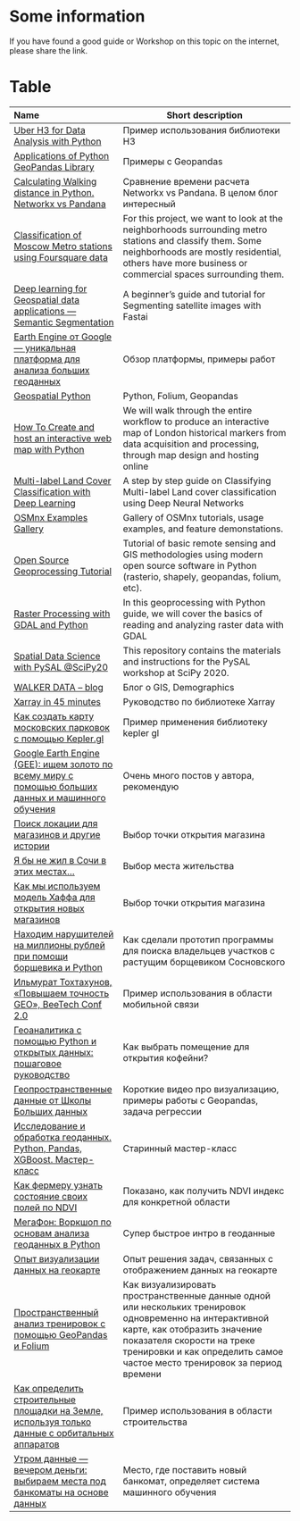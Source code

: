 # Some information
If you have found a good guide or Workshop on this topic on the internet, please share the link.

# Table
| Name | Short description |
| :--- | ----------------- |
| [Uber H3 for Data Analysis with Python](https://medium.com/m/global-identity-2?redirectUrl=https%3A%2F%2Ftowardsdatascience.com%2Fuber-h3-for-data-analysis-with-python-1e54acdcc908)                                                                                                                                                               | Пример использования библиотеки H3                                                                                                                                                                                                                |
| [Applications of Python GeoPandas Library](https://www.youtube.com/playlist?list=PLLxyyob7YmEEbXc1R6Tc5YvVIAYPuvoMY)                                                                                | Примеры с Geopandas                                                                                                                                                                                                                               |
| [Calculating Walking distance in Python. Networkx vs Pandana](https://lenkahas.com/post/pandana.html)                                                                               | Сравнение времени расчета Networkx vs Pandana. В целом блог интересный                                                                                                                                                                            |
| [Classification of Moscow Metro stations using Foursquare data](https://towardsdatascience.com/classification-of-moscow-metro-stations-using-foursquare-data-fb8aad3e0e4)                           | For this project, we want to look at the neighborhoods surrounding metro stations and classify them. Some neighborhoods are mostly residential, others have more business or commercial spaces surrounding them.                                  |
| [Deep learning for Geospatial data applications — Semantic Segmentation](https://medium.com/spatial-data-science/deep-learning-for-geospatial-data-applications-semantic-segmentation-596d5d6e7c34) | A beginner’s guide and tutorial for Segmenting satellite images with Fastai                                                                                                                                                                       |
| [Earth Engine от Google — уникальная платформа для анализа больших геоданных](https://habr.com/ru/articles/500020/)                                                                                 | Обзор платформы, примеры работ                                                                                                                                                                                                                    |
| [Geospatial Python](https://www.youtube.com/playlist?list=PL-2EBeDYMIbRppDpfO5osdSeUFIOuZz-2)                                                                                                       | Python, Folium, Geopandas                                                                                                                                                                                                                         |
| [How To Create and host an interactive web map with Python](https://mapscaping.com/how-to-create-and-host-an-interactive-web-map-with-python/)                                                      | We will walk through the entire workflow to produce an interactive map of London historical markers from data acquisition and processing, through map design and hosting online                                                                   |
| [Multi-label Land Cover Classification with Deep Learning](https://towardsdatascience.com/multi-label-land-cover-classification-with-deep-learning-d39ce2944a3d)                                    | A step by step guide on Classifying Multi-label Land cover classification using Deep Neural Networks                                                                                                                                              |
| [OSMnx Examples Gallery](https://github.com/gboeing/osmnx-examples/tree/main)                                                                                                                       | Gallery of OSMnx tutorials, usage examples, and feature demonstations.                                                                                                                                                                            |
| [Open Source Geoprocessing Tutorial](https://github.com/patrickcgray/open-geo-tutorial)                                                                                                             | Tutorial of basic remote sensing and GIS methodologies using modern open source software in Python (rasterio, shapely, geopandas, folium, etc).                                                                                                   |
| [Raster Processing with GDAL and Python](https://mapscaping.com/raster-processing-with-gdal-and-python/)                                                                                            | In this geoprocessing with Python guide, we will cover the basics of reading and analyzing raster data with GDAL                                                                                                                                  |
| [Spatial Data Science with PySAL @SciPy20](https://github.com/knaaptime/pysal-scipy20/tree/master)                                                                                                  | This repository contains the materials and instructions for the PySAL workshop at SciPy 2020.                                                                                                                                                     |
| [WALKER DATA – blog](https://walker-data.com/blog.html)                                                                                                                                             | Блог о GIS, Demographics                                                                                                                                                                                                                          |
| [Xarray in 45 minutes](https://oceanhackweek.org/ohw22/tutorials/00-Mon/xarray-in-45-min.html)                                                                                                      | Руководство по библиотеке Xarray                                                                                                                                                                                                                  |
| [Как создать карту московских парковок с помощью Kepler.gl](https://habr.com/ru/articles/418799/)                                                           | Пример применения библиотеку kepler gl                                                                                                                                                                                                            |
| [Google Earth Engine (GEE): ищем золото по всему миру с помощью больших данных и машинного обучения](https://habr.com/ru/articles/550682/)                  | Очень много постов у автора, рекомендую                                                                                                                                                                                                           |
| [Поиск локации для магазинов и другие истории](https://habr.com/ru/articles/714038/)                                                                        | Выбор точки открытия магазина                                                                                                                                                                                                                     |
| [Я бы не жил в Сочи в этих местах…](https://habr.com/ru/articles/761818/)                                                                                   | Выбор места жительства                                                                                                                                                                                                                            |
| [Как мы используем модель Хаффа для открытия новых магазинов](https://habr.com/ru/companies/magnit/articles/717536/)                       | Выбор точки открытия магазина                                                                                                                                                                                                                     |
| [Находим нарушителей на миллионы рублей при помощи борщевика и Python](https://habr.com/ru/post/589909/)                                                        | Как сделали прототип программы для поиска владельцев участков с растущим борщевиком Сосновского                                                                                                                                                   |
| [Ильмурат Тохтахунов, «Повышаем точность GEO», BeeTech Conf 2.0](https://youtu.be/TKsRXIvOnWA?si=z1hR5bnDGbGx8HWd)                              | Пример использования в области мобильной связи                                                                                                                                                                                                    |
| [Геоаналитика с помощью Python и открытых данных: пошаговое руководство](https://habr.com/ru/post/579838/)                                                                                          | Как выбрать помещение для открытия кофейни?                                                                                                                                                                                                       |
| [Геопространственные данные от Школы Больших данных](https://www.youtube.com/playlist?list=PL1nFVl41dGiU2QZRM5jcs0RMTCZktswF_)                                                                      | Короткие видео про визуализацию, примеры работы с Geopandas, задача регрессии                                                                                                                                                                     |
| [Исследование и обработка геоданных. Python, Pandas, XGBoost. Мастер-класс](https://www.youtube.com/watch?v=oXVo1mmh6I0)                                                                            | Старинный мастер-класс                                                                                                                                                                                                                            |
| [Как фермеру узнать состояние своих полей по NDVI](https://habr.com/ru/articles/681976/)                                                                                                            | Показано, как получить NDVI индекс для конкретной области                                                                                                                                                                                         |
| [МегаФон: Воркшоп по основам анализа геоданных в Python](https://www.youtube.com/watch?v=3m0kVWYw53Y)                                                                                               | Супер быстрое интро в геоданные                                                                                                                                                                                                                   |
| [Опыт визуализации данных на геокарте](https://habr.com/ru/companies/usetech/articles/756916/)                                                                                                      | Опыт решения задач, связанных с отображением данных на геокарте                                                                                                                                                                                   |
| [Пространственный анализ тренировок с помощью GeoPandas и Folium](https://habr.com/ru/articles/662912/)                                                                                             | Как визуализировать пространственные данные одной или нескольких тренировок одновременно на интерактивной карте, как отобразить значение показателя скорости на треке тренировки и как определить самое частое место тренировок за период времени |
| [Как определить строительные площадки на Земле, используя только данные с орбитальных аппаратов](https://habr.com/ru/companies/timeweb/articles/674656/)                                                                                                      | Пример использования в области строительства                                                                                                                                                                                                      |
| [Утром данные — вечером деньги: выбираем места под банкоматы на основе данных](https://habr.com/ru/companies/psb/articles/698888/)                                                                                                                        | Место, где поставить новый банкомат, определяет система машинного обучения                                                                                                                                                                        |